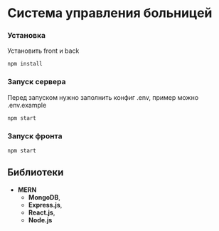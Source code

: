 # Система управления больницей

### Установка
Установить front и back

```
npm install
```

### Запуск сервера

Перед запуском нужно заполнить конфиг .env, пример можно .env.example

```
npm start
```

### Запуск фронта

```
npm start
```

## Библиотеки
- **MERN**
   - **MongoDB**,
   - **Express.js**,
   - **React.js**,
   - **Node.js**